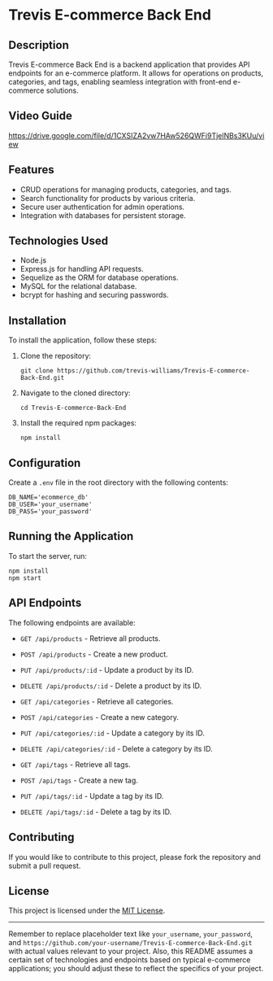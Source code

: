 # Trevis E-commerce Back End

## Description
Trevis E-commerce Back End is a backend application that provides API endpoints for an e-commerce platform. It allows for operations on products, categories, and tags, enabling seamless integration with front-end e-commerce solutions.

## Video Guide 
https://drive.google.com/file/d/1CXSIZA2vw7HAw526QWFi9TjelNBs3KUu/view

## Features
- CRUD operations for managing products, categories, and tags.
- Search functionality for products by various criteria.
- Secure user authentication for admin operations.
- Integration with databases for persistent storage.

## Technologies Used
- Node.js
- Express.js for handling API requests.
- Sequelize as the ORM for database operations.
- MySQL for the relational database.
- bcrypt for hashing and securing passwords.

## Installation
To install the application, follow these steps:

1. Clone the repository:
   ```
   git clone https://github.com/trevis-williams/Trevis-E-commerce-Back-End.git
   ```
2. Navigate to the cloned directory:
   ```
   cd Trevis-E-commerce-Back-End
   ```
3. Install the required npm packages:
   ```
   npm install
   ```

## Configuration
Create a `.env` file in the root directory with the following contents:
```
DB_NAME='ecommerce_db'
DB_USER='your_username'
DB_PASS='your_password'
```

## Running the Application
To start the server, run:
```
npm install
npm start
```

## API Endpoints
The following endpoints are available:

- `GET /api/products` - Retrieve all products.
- `POST /api/products` - Create a new product.
- `PUT /api/products/:id` - Update a product by its ID.
- `DELETE /api/products/:id` - Delete a product by its ID.

- `GET /api/categories` - Retrieve all categories.
- `POST /api/categories` - Create a new category.
- `PUT /api/categories/:id` - Update a category by its ID.
- `DELETE /api/categories/:id` - Delete a category by its ID.

- `GET /api/tags` - Retrieve all tags.
- `POST /api/tags` - Create a new tag.
- `PUT /api/tags/:id` - Update a tag by its ID.
- `DELETE /api/tags/:id` - Delete a tag by its ID.

## Contributing
If you would like to contribute to this project, please fork the repository and submit a pull request.

## License
This project is licensed under the [MIT License](LICENSE).

---

Remember to replace placeholder text like `your_username`, `your_password`, and `https://github.com/your-username/Trevis-E-commerce-Back-End.git` with actual values relevant to your project. Also, this README assumes a certain set of technologies and endpoints based on typical e-commerce applications; you should adjust these to reflect the specifics of your project.
